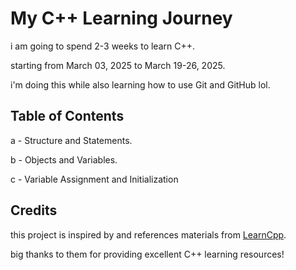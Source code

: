 # My C++ Learning Journey

i am going to spend 2-3 weeks to learn C++.

starting from March 03, 2025 to March 19-26, 2025.

i'm doing this while also learning how to use Git and GitHub lol.

## Table of Contents

a - Structure and Statements.

b - Objects and Variables.

c - Variable Assignment and Initialization




## Credits

this project is inspired by and references materials from [LearnCpp](https://www.learncpp.com/).  

big thanks to them for providing excellent C++ learning resources!  
